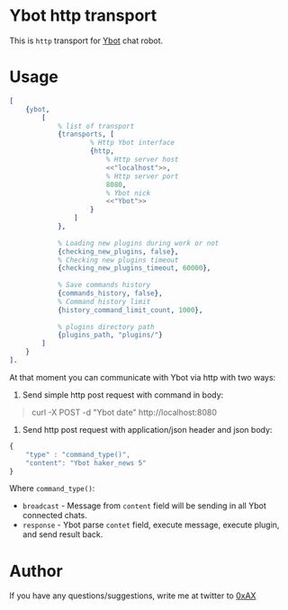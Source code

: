 Ybot http transport
====================

This is `http` transport for [Ybot](https://github.com/0xAX/Ybot) chat robot.

Usage
=========

```erlang
[
    {ybot,
        [
            % list of transport
            {transports, [    
                    % Http Ybot interface
                    {http,
                        % Http server host 
                        <<"localhost">>, 
                        % Http server port
                        8080,
                        % Ybot nick
                        <<"Ybot">>
                    }
                ]
            },
            
            % Loading new plugins during work or not
            {checking_new_plugins, false},
            % Checking new plugins timeout
            {checking_new_plugins_timeout, 60000},
            
            % Save commands history
            {commands_history, false},
            % Command history limit
            {history_command_limit_count, 1000},
 
            % plugins directory path
            {plugins_path, "plugins/"}
        ]
    }
].
```

At that moment you can communicate with Ybot via http with two ways:

  1. Send simple http post request with command in body:

  > curl -X POST -d "Ybot date" http://localhost:8080

  1. Send http post request with application/json header and json body:

```javascript
{
    "type" : "command_type()", 
    "content": "Ybot haker_news 5"
}
```

Where `command_type()`:

  * `broadcast` - Message from `content` field will be sending in all Ybot connected chats.
  * `response` -  Ybot parse `contet` field, execute message, execute plugin, and send result back.

Author
========================

If you have any questions/suggestions, write me at twitter to [0xAX](https://twitter.com/0xAX)